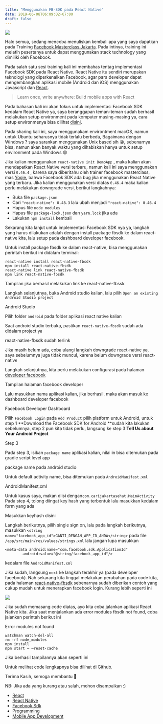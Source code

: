 ```yaml
---
title: "Menggunakan FB-SDK pada React Native"
date: 2019-06-08T06:09:02+07:00
draft: false
---
```


![](https://cdn-images-1.medium.com/max/1600/1*CVPjmgaFk6KUHZzDlcHiCw.png)

Halo semua, sedang mencoba menuliskan kembali apa yang saya dapatkan pada
Training [Facebook Masterclass Jakarta](http://fbmasterclass4devs.id/). Pada
intinya, training ini melatih pesertanya untuk dapat menggunakan stack
technology yang dimiliki oleh Facebook.

Pada salah satu sesi training kali ini membahas tentag implementasi Facebook SDK
pada React Native. React Native itu sendiri merupakan teknologi yang
diperkenalkan Facebook, agar para developer dapat mengembangkan aplikasi mobile
(Android dan iOS) menggunakan Javascript dan
[React](https://facebook.github.io/react/).

> Learn once, write anywhere: Build mobile apps with React

Pada bahasan kali ini akan fokus untuk implementasi Facebook SDK kedalam React
Native ya, saya beranggapan teman-teman sudah berhasil melakukan setup
environment pada komputer masing-masing ya, cara setup environmenya bisa dilihat
[disini](https://facebook.github.io/react-native/docs/getting-started.html).

Pada sharing kali ini, saya menggunakam environtment macOS, namun untuk Ubuntu
seharusnya tidak terlalu berbeda, Bagaimana dengan Windows ? saya sarankan
menggunakan Unix based sih 😜, sebenarnya bisa, namun akan banyak waktu yang
dihabiskan hanya untuk setup environment pada Windows 😄

Jika kalian menggunakan `react-native init DemoApp` , maka kalian akan
mendapatkan React Native versi terbaru, namun kali ini saya menggunakan versi
`0.46.4` , karena saya diberitahu oleh trainer facebook masterclass, mas
[Yogie](https://www.facebook.com/yogieputra8), bahwa Facebook SDK ada bug jika
menggunakan React Native yang terbaru. Jika kalian menggunakan versi diatas
`0.46.4` maka kalian perlu melakukan downgrade versi, berikut langkahnya:

* Buka file `package.json`
* Cari `"react-native": 0.48.3` lalu ubah menjadi `"react-native": 0.46.4`
* Hapus file `node_modules`
* Hapus file `package-lock.json` dan `yarn.lock` jika ada
* Lakukan `npm install` kembali

Sekarang kita lanjut untuk implementasi Facebook SDK nya ya, langkah yang harus
dilakukan adalah dengan install package fbsdk ke dalam react-native kita, lalu
setup pada dashboard developer facebook.

Untuk install package fbsdk ke dalam react-native, bisa menggunakan perintah
berikut ini didalam terminal:

    react-native install react-native-fbsdk
    npm install react-native-fbsdk
    react-native link react-native-fbsdk
    npm link react-native-fbsdk

<span class="figcaption_hack">Tampilan jika berhasil melakukan link ke react-native-fbssk</span>

Langkah selanjutnya, buka Android studio kalian, lalu pilih `Open an existing
Android Studio project`

<span class="figcaption_hack">Android Studio</span>

<span class="figcaption_hack">Pilih folder `android` pada folder aplikasi react native kalian</span>

Saat android studio terbuka, pastikan `react-native-fbsdk` sudah ada didalam
project ya

<span class="figcaption_hack">react-native-fbsdk sudah terlink</span>

Jika masih belum ada, coba ulangi langkah downgrade react-native ya, saya
sebelumnya juga tidak muncul, karena belum downgrade versi react-native

Langkah selanjutnya, kita perlu melakukan configurasi pada halaman [developer
facebook](https://developers.facebook.com/)

<span class="figcaption_hack">Tampilan halaman facebook developer</span>

Lalu masukkan nama aplikasi kalian, jika berhasil. maka akan masuk ke dashboard
developer facebook

<span class="figcaption_hack">Facebook Developer Dashboard</span>

Pilih `Facebook Login` pada `Add Product` pilih platform untuk Android, untuk
step 1 **Download the Facebook SDK for Android **sudah kita lakukan sebelumnya,
step 2 pun kita tidak perlu, langsung ke step 3 **Tell Us about Your Android
Project**

<span class="figcaption_hack">Step 3</span>

Pada step 3, isikan `package name` aplikasi kalian, nilai in bisa ditemukan pada
gradle script level app

<span class="figcaption_hack">package name pada android studio</span>

Untuk default activity name, bisa ditemukan pada `AndroidManifest.xml`

<span class="figcaption_hack">AndroidManifest,xml</span>

Untuk kasus saya, makan diisi dengan`com.carijakartasehat.MainActivity` Pada
step 4, tolong diingat key hash yang terbentuk lalu masukkan kedalam form yang
ada

<span class="figcaption_hack">Masukkan keyhash disini</span>

Langkah berikutnya, pilih single sign on, lalu pada langkah berikutnya, masukkan
`<string name="facebook_app_id">GANTI_DENGAN_APP_ID_ANDA</string>` pada file
`/app/src/main/res/values/strings.xml` lalu jangan lupa masukkan

    <meta-data android:name="com.facebook.sdk.ApplicationId" 
            android:value="@string/facebook_app_id"/>

kedalam file `AndroidManifest.xml`

Jika sudah, langsung `next` ke langkah terakhir ya (pada developer facebook).
Nah sekarang kita tinggal melakukan perubahan pada code kita, pada halaman
[react-native-fbsdk](https://github.com/facebook/react-native-fbsdk) sebenarnya
sudah diberikan contoh yang cukup mudah untuk menerapkan facebook login. Kurang
lebih seperti ini

![](https://cdn-images-1.medium.com/max/1600/1*Z9CbEXWQrMBoW80cCykE3g.png)

Jika sudah memasang code diatas, ayo kita coba jalankan aplikasi React Native
kita. Jika saat menjalankan ada error modules fbsdk not found, coba jalankan
perintah berikut ini

<span class="figcaption_hack">Error modules not found</span>

    watchman watch-del-all
    rm -rf node_modules
    npm install
    npm start — —reset-cache

Jika berhasil tampilannya akan seperti ini

Untuk melihat code lengkapnya bisa dilihat di
[Github](https://github.com/ihsansatriawan/jakarta-sehat-fbsdk).

Terima Kasih, semoga membantu 🙂

NB: Jika ada yang kurang atau salah, mohon disampaikan :)

* [React](https://medium.com/tag/react?source=post)
* [React Native](https://medium.com/tag/react-native?source=post)
* [Facebook Sdk](https://medium.com/tag/facebook-sdk?source=post)
* [Programming](https://medium.com/tag/programming?source=post)
* [Mobile App
Development](https://medium.com/tag/mobile-app-development?source=post)


